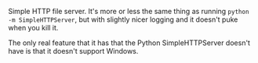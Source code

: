 Simple HTTP file server.  It's more or less the same thing as running `python
-m SimpleHTTPServer`, but with slightly nicer logging and it doesn't puke when
you kill it.

The only real feature that it has that the Python SimpleHTTPServer doesn't have
is that it doesn't support Windows.
